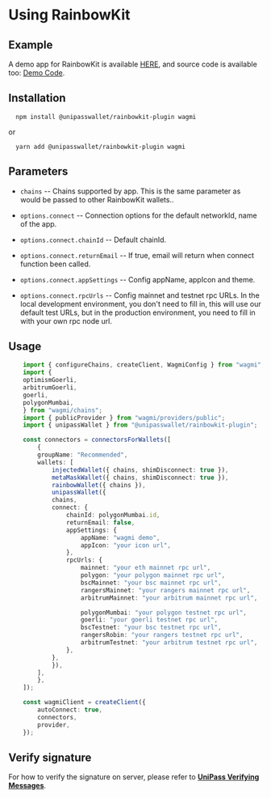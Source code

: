 # Using RainbowKit

## Example

A demo app for RainbowKit is available [HERE](https://up-rainbowkit-demo.vercel.app/), and source code is available too: [Demo Code](https://github.com/UniPassID/rainbowkit-demo).

## Installation

```shell
  npm install @unipasswallet/rainbowkit-plugin wagmi
```
or
```shell
  yarn add @unipasswallet/rainbowkit-plugin wagmi
```

## Parameters

* `chains` -- Chains supported by app. This is the same parameter as would be passed to other RainbowKit wallets..

* `options.connect` -- Connection options for the default networkId, name of the app.

* `options.connect.chainId` -- Default chainId.

* `options.connect.returnEmail` -- If true, email will return when connect function been called.

* `options.connect.appSettings` -- Config appName, appIcon and theme.

* `options.connect.rpcUrls` -- Config mainnet and testnet rpc URLs. In the local development environment, you don't need to fill in, this will use our default test URLs, but in the production environment, you need to fill in with your own rpc node url.

## Usage

```ts
    import { configureChains, createClient, WagmiConfig } from "wagmi";
    import {
    optimismGoerli,
    arbitrumGoerli,
    goerli,
    polygonMumbai,
    } from "wagmi/chains";
    import { publicProvider } from "wagmi/providers/public";
    import { unipassWallet } from "@unipasswallet/rainbowkit-plugin";

    const connectors = connectorsForWallets([
        {
        groupName: "Recommended",
        wallets: [
            injectedWallet({ chains, shimDisconnect: true }),
            metaMaskWallet({ chains, shimDisconnect: true }),
            rainbowWallet({ chains }),
            unipassWallet({
            chains,
            connect: {
                chainId: polygonMumbai.id,
                returnEmail: false,
                appSettings: {
                    appName: "wagmi demo",
                    appIcon: "your icon url",
                },
                rpcUrls: {
                    mainnet: "your eth mainnet rpc url",
                    polygon: "your polygon mainnet rpc url",
                    bscMainnet: "your bsc mainnet rpc url",
                    rangersMainnet: "your rangers mainnet rpc url",
                    arbitrumMainnet: "your arbitrum mainnet rpc url",

                    polygonMumbai: "your polygon testnet rpc url",
                    goerli: "your goerli testnet rpc url",
                    bscTestnet: "your bsc testnet rpc url",
                    rangersRobin: "your rangers testnet rpc url",
                    arbitrumTestnet: "your arbitrum testnet rpc url",
                },
            },
            }),
        ],
        },
    ]);

    const wagmiClient = createClient({
        autoConnect: true,
        connectors,
        provider,
    });
```

## Verify signature

For how to verify the signature on server, please refer to [**UniPass Verifying Messages**](../verifying-messages/01-unipass-verifying-messages.mdx).